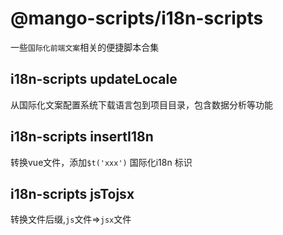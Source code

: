 
# @mango-scripts/i18n-scripts

一些`国际化前端文案`相关的便捷脚本合集

## i18n-scripts updateLocale

从国际化文案配置系统下载语言包到项目目录，包含数据分析等功能

## i18n-scripts insertI18n

转换vue文件，添加`$t('xxx')` 国际化i18n 标识

## i18n-scripts jsTojsx

转换文件后缀,`js`文件=>`jsx`文件
